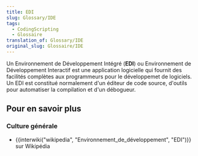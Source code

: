 ```yaml
---
title: EDI
slug: Glossary/IDE
tags:
  - CodingScripting
  - Glossaire
translation_of: Glossary/IDE
original_slug: Glossaire/IDE
---
```

Un Environnement de Développement Intégré (**EDI**) ou Environnement de Développement Interactif est une application logicielle qui fournit des facilités complètes aux programmeurs pour le développemet de logiciels. Un EDI est constitué normalement d'un éditeur de code source, d'outils pour automatiser la compilation et d'un débogueur.

## Pour en savoir plus

### Culture générale

- {{interwiki("wikipedia", "Environnement_de_développement", "EDI")}} sur Wikipédia
